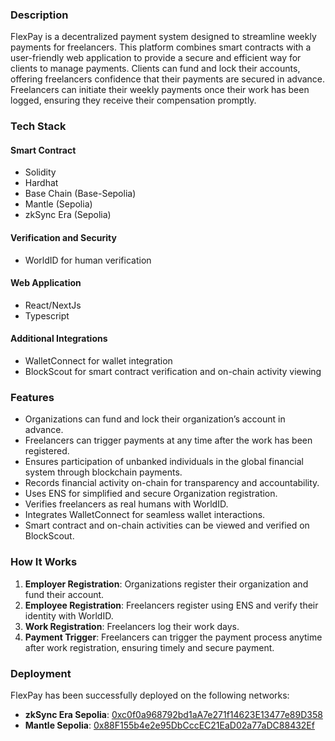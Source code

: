 ### Description

FlexPay is a decentralized payment system designed to streamline weekly payments for freelancers. This platform combines smart contracts with a user-friendly web application to provide a secure and efficient way for clients to manage payments. Clients can fund and lock their accounts, offering freelancers confidence that their payments are secured in advance. Freelancers can initiate their weekly payments once their work has been logged, ensuring they receive their compensation promptly.

### Tech Stack

#### Smart Contract

- Solidity
- Hardhat
- Base Chain (Base-Sepolia)
- Mantle (Sepolia)
- zkSync Era (Sepolia)

#### Verification and Security

- WorldID for human verification

#### Web Application

- React/NextJs
- Typescript

#### Additional Integrations

- WalletConnect for wallet integration
- BlockScout for smart contract verification and on-chain activity viewing

### Features

- Organizations can fund and lock their organization’s account in advance.
- Freelancers can trigger payments at any time after the work has been registered.
- Ensures participation of unbanked individuals in the global financial system through blockchain payments.
- Records financial activity on-chain for transparency and accountability.
- Uses ENS for simplified and secure Organization registration.
- Verifies freelancers as real humans with WorldID.
- Integrates WalletConnect for seamless wallet interactions.
- Smart contract and on-chain activities can be viewed and verified on BlockScout.

### How It Works

1. **Employer Registration**: Organizations register their organization and fund their account.
2. **Employee Registration**: Freelancers register using ENS and verify their identity with WorldID.
3. **Work Registration**: Freelancers log their work days.
4. **Payment Trigger**: Freelancers can trigger the payment process anytime after work registration, ensuring timely and secure payment.

### Deployment

FlexPay has been successfully deployed on the following networks:

- **zkSync Era Sepolia**: [0xc0f0a968792bd1aA7e271f14623E13477e89D358](https://sepolia-era.zksync.network/address/0xc0f0a968792bd1aA7e271f14623E13477e89D358)
- **Mantle Sepolia**: [0x88F155b4e2e95DbCccEC21EaD02a77aDC88432Ef](https://explorer.sepolia.mantle.xyz/address/0x88F155b4e2e95DbCccEC21EaD02a77aDC88432Ef)

